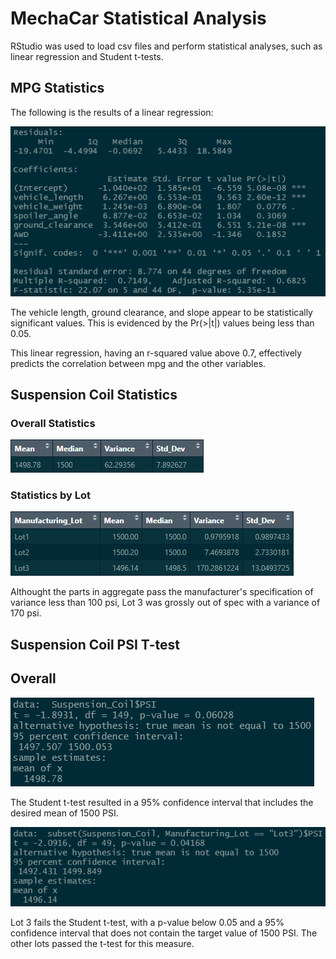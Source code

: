 # MechaCar Statistical Analysis

RStudio was used to load csv files and perform statistical analyses, such as linear regression and Student t-tests.

## MPG Statistics

The following is the results of a linear regression:

![mpg_lin_reg](mpg_lin_reg.png)

The vehicle length, ground clearance, and slope appear to be statistically significant values. This is evidenced by the Pr(>|t|) values being less than 0.05.

This linear regression, having an r-squared value above 0.7, effectively predicts the correlation between mpg and the other variables.

## Suspension Coil Statistics

### Overall Statistics
![susp_summary](suspension_summary.png)

### Statistics by Lot
![lot_summary](lot_summary.png)

Althought the parts in aggregate pass the manufacturer's specification of variance less than 100 psi, Lot 3 was grossly out of spec with a variance of 170 psi.

## Suspension Coil PSI T-test

## Overall
![t-test total](t-test_total.png)

The Student t-test resulted in a 95% confidence interval that includes the desired mean of 1500 PSI.

![t-test lot 3](t-test_lot3.png)

Lot 3 fails the Student t-test, with a p-value below 0.05 and a 95% confidence interval that does not contain the target value of 1500 PSI. The other lots passed the t-test for this measure.